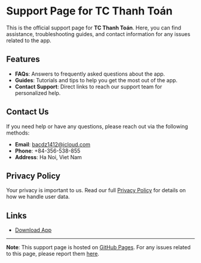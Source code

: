 # Support Page for TC Thanh Toán

This is the official support page for **TC Thanh Toán**. Here, you can find assistance, troubleshooting guides, and contact information for any issues related to the app.

## Features
- **FAQs**: Answers to frequently asked questions about the app.
- **Guides**: Tutorials and tips to help you get the most out of the app.
- **Contact Support**: Direct links to reach our support team for personalized help.

## Contact Us
If you need help or have any questions, please reach out via the following methods:

- **Email**: [bacdz1412@icloud.com](mailto:bacdz1412@icloud.com)
- **Phone**: +84-356-538-855
- **Address**: Ha Noi, Viet Nam

## Privacy Policy
Your privacy is important to us. Read our full [Privacy Policy](https://www.freeprivacypolicy.com/live/257efcdf-c81d-4b5b-8154-affddf272462) for details on how we handle user data.

## Links
- [Download App](https://apps.apple.com/app/6738701260)

---

**Note**: This support page is hosted on [GitHub Pages](https://pages.github.com/). For any issues related to this page, please report them [here](https://github.com/yourgithubusername/yourrepositoryname/issues).

